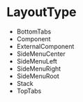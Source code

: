 # LayoutType

- BottomTabs
- Component
- ExternalComponent
- SideMenuCenter
- SideMenuLeft
- SideMenuRight
- SideMenuRoot
- Stack
- TopTabs
